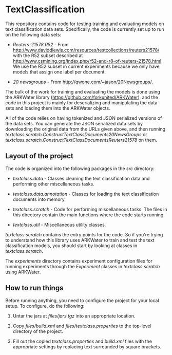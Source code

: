 # TextClassification #

This repository contains code for testing training and evaluating models
on text classification data sets.  Specifically, the code is currently set
up to run on the following data sets:

* *Reuters-21578 R52* - From 
http://www.daviddlewis.com/resources/testcollections/reuters21578/ with the
R52 subset described at 
http://www.csmining.org/index.php/r52-and-r8-of-reuters-21578.html.  We 
use the R52 subset in current experiments because we only have models that
assign one label per document.

* *20 newsgroups* - From http://qwone.com/~jason/20Newsgroups/.

The bulk of the work for training and evaluating the models is done using the
ARKWater library (https://github.com/forkunited/ARKWater), and the code in
this project is mainly for deserializing and manipulating the data-sets and
loading them into the ARKWater objects.  

All of the code relies on having tokenized and JSON serialized versions of the
data sets.  You can generate the JSON serialized data sets by downloading the
original data from the URLs given above, and then running 
*textclass.scratch.ConstructTextClassDocuments20NewsGroups* or 
*textclass.scratch.ConstructTextClassDocumentsReuters21578* on them.

## Layout of the project ##

The code is organized into the following packages in the *src* directory:

*	*textclass.data* - Classes cleaning the text classification data and 
performing other miscellaneous tasks.

*	*textclass.data.annotation* - Classes for loading the text classification 
documents into memory.

*	*textclass.scratch* - Code for performing miscellaneous tasks.  The files in
this directory contain the main functions where the code starts running.

*	*textclass.util* - Miscellaneous utility classes.

*textclass.scratch* contains the entry points for the code. So if you're trying
to understand how this library uses ARKWater to train and test the text classification
models, you should start by looking at classes in *textclass.scratch*.

The *experiments* directory contains experiment configuration files for 
running experiments through the *Experiment* classes in *textclass.scratch* 
using ARKWater.

## How to run things ##

Before running anything, you need to configure the project for your local 
setup.  To configure, do the following:

1. Untar the jars at *files/jars.tgz* into an appropriate location.

2.  Copy *files/build.xml* and *files/textclass.properties* to the top-level directory
of the project. 

3.  Fill out the copied *textclass.properties* and *build.xml* files with the 
appropriate settings by replacing text surrounded by square brackets.
